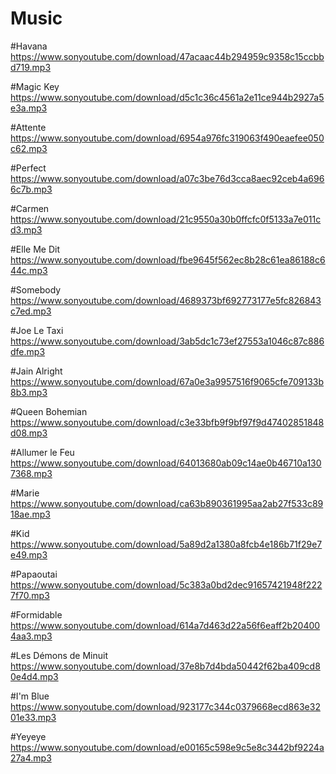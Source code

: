 # Music
#Havana
https://www.sonyoutube.com/download/47acaac44b294959c9358c15ccbbd719.mp3

#Magic Key
https://www.sonyoutube.com/download/d5c1c36c4561a2e11ce944b2927a5e3a.mp3

#Attente
https://www.sonyoutube.com/download/6954a976fc319063f490eaefee050c62.mp3

#Perfect 
https://www.sonyoutube.com/download/a07c3be76d3cca8aec92ceb4a6966c7b.mp3

#Carmen
https://www.sonyoutube.com/download/21c9550a30b0ffcfc0f5133a7e011cd3.mp3

#Elle Me Dit
https://www.sonyoutube.com/download/fbe9645f562ec8b28c61ea86188c644c.mp3

#Somebody
https://www.sonyoutube.com/download/4689373bf692773177e5fc826843c7ed.mp3

#Joe Le Taxi
https://www.sonyoutube.com/download/3ab5dc1c73ef27553a1046c87c886dfe.mp3

#Jain Alright 
https://www.sonyoutube.com/download/67a0e3a9957516f9065cfe709133b8b3.mp3

#Queen Bohemian
https://www.sonyoutube.com/download/c3e33bfb9f9bf97f9d47402851848d08.mp3

#Allumer le Feu
https://www.sonyoutube.com/download/64013680ab09c14ae0b46710a1307368.mp3

#Marie
https://www.sonyoutube.com/download/ca63b890361995aa2ab27f533c8918ae.mp3

#Kid
https://www.sonyoutube.com/download/5a89d2a1380a8fcb4e186b71f29e7e49.mp3

#Papaoutai
https://www.sonyoutube.com/download/5c383a0bd2dec91657421948f2227f70.mp3

#Formidable
https://www.sonyoutube.com/download/614a7d463d22a56f6eaff2b204004aa3.mp3

#Les Démons de Minuit
https://www.sonyoutube.com/download/37e8b7d4bda50442f62ba409cd80e4d4.mp3

#I'm Blue
https://www.sonyoutube.com/download/923177c344c0379668ecd863e3201e33.mp3

#Yeyeye
https://www.sonyoutube.com/download/e00165c598e9c5e8c3442bf9224a27a4.mp3
